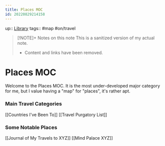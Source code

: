 ```yaml
---
title: Places MOC
id: 20220829214158
---
```

up:: [Library]([[20220829214515]])
tags:: #map #on/travel 

> [!NOTE]+ Notes on this note
> This is a sanitized version of my actual note. 
> - Content and links have been removed.


# Places MOC
Welcome to the Places MOC. It is the most under-developed major category for me, but I value having a "map" for "places", it's rather apt.

### Main Travel Categories
[[Countries I've Been To]]
[[Travel Purgatory List]]

### Some Notable Places
[[Journal of My Travels to XYZ]]
[[Mind Palace XYZ]]